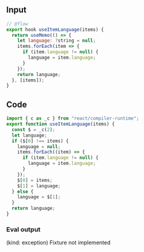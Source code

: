 
## Input

```javascript
// @flow
export hook useItemLanguage(items) {
  return useMemo(() => {
    let language: ?string = null;
    items.forEach(item => {
      if (item.language != null) {
        language = item.language;
      }
    });
    return language;
  }, [items]);
}

```

## Code

```javascript
import { c as _c } from "react/compiler-runtime";
export function useItemLanguage(items) {
  const $ = _c(2);
  let language;
  if ($[0] !== items) {
    language = null;
    items.forEach((item) => {
      if (item.language != null) {
        language = item.language;
      }
    });
    $[0] = items;
    $[1] = language;
  } else {
    language = $[1];
  }
  return language;
}

```
      
### Eval output
(kind: exception) Fixture not implemented